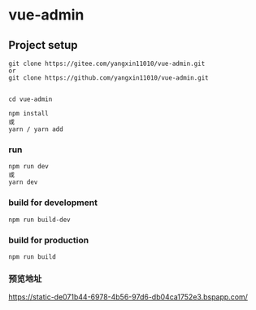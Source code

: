 # vue-admin

## Project setup

```
git clone https://gitee.com/yangxin11010/vue-admin.git
or
git clone https://github.com/yangxin11010/vue-admin.git


cd vue-admin

npm install
或
yarn / yarn add
```

### run

```
npm run dev
或
yarn dev
```

### build for development

```
npm run build-dev
```

### build for production

```
npm run build
```

### 预览地址

https://static-de071b44-6978-4b56-97d6-db04ca1752e3.bspapp.com/
